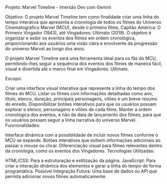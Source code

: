 Projeto: Marvel Timeline - Imersão Dev com Gemini

Objetivo: O projeto Marvel Timeline tem como finalidade criar uma linha do tempo interativa que apresenta a cronologia de todos os filmes do Universo Cinematográfico Marvel (MCU), desde o primeiro filme, Capitão América: O Primeiro Vingador (1943), até Vingadores: Ultimato (2019). O objetivo é organizar e exibir os eventos dos filmes em ordem cronológica, proporcionando aos usuários uma visão clara e envolvente da progressão do universo Marvel ao longo dos anos.

O projeto Marvel Timeline será uma ferramenta ideal para os fãs do MCU, permitindo-lhes seguir a sequência dos eventos dos filmes de maneira fácil, visual e divertida até o marco final em Vingadores: Ultimato.

Escopo:

Criar uma interface visual interativa que represente a linha do tempo dos filmes do MCU.
Listar os filmes com informações detalhadas como ano, título, elenco, duração, principais personagens, vilões e um breve resumo do enredo.
Disponibilizar botões interativos para que os usuários possam explorar o elenco, personagens e vilões de cada filme.
Manter a ordem cronológica dos eventos, e não da data de lançamento dos filmes, para que os usuários possam seguir a linha narrativa do universo Marvel.
Funcionalidades:

Interface dinâmica com a possibilidade de incluir novos filmes conforme o MCU se expande.
Botões interativos que exibem informações adicionais ao passar o mouse ou clicar.
Diferenciação visual para filmes relevantes dentro da cronologia, como os eventos dos Vingadores.
Tecnologias Utilizadas:

HTML/CSS: Para a estruturação e estilização da página.
JavaScript: Para criar a interação dinâmica dos elementos e gerar a linha do tempo de forma programática.
Possível Integração Futura: Uma base de dados ou API que permita adicionar novos filmes automaticamente.
